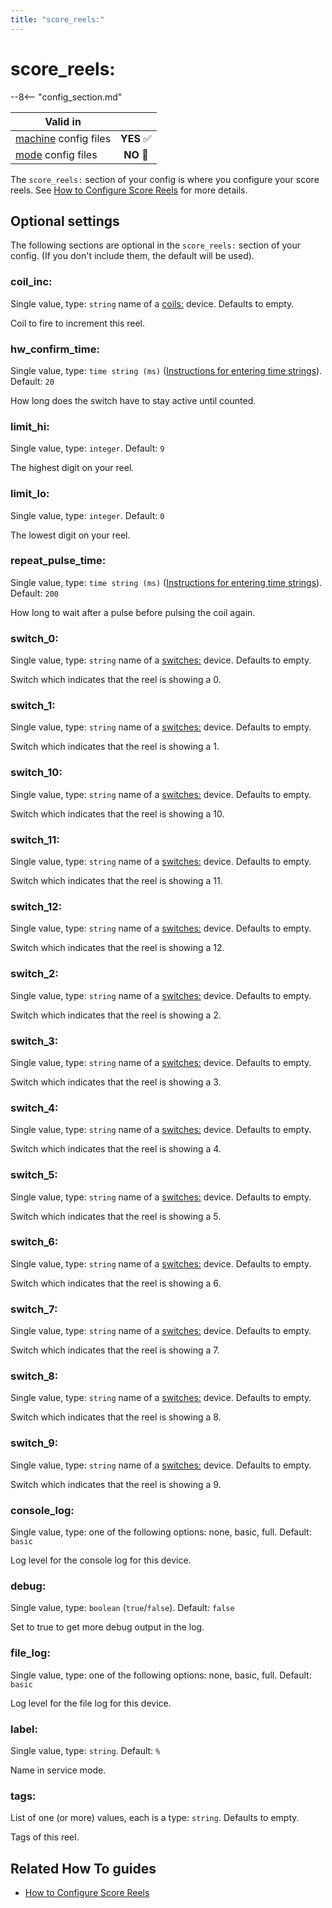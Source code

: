 ```yaml
---
title: "score_reels:"
---
```


# score_reels:


--8<-- "config_section.md"

| Valid in | |
|-----|:----:|
|[machine](instructions/machine_config.md) config files |**YES** :white_check_mark:|
|[mode](instructions/mode_config.md) config files|**NO** :no_entry_sign:|

The `score_reels:` section of your config is where you configure your
score reels. See [How to Configure Score Reels](../mechs/score_reels.md) for more details.

## Optional settings

The following sections are optional in the `score_reels:` section of
your config. (If you don't include them, the default will be used).

### coil_inc:

Single value, type: `string` name of a [coils:](coils.md) device. Defaults to empty.

Coil to fire to increment this reel.

### hw_confirm_time:

Single value, type: `time string (ms)`
([Instructions for entering time strings](instructions/time_strings.md)). Default: `20`

How long does the switch have to stay active until counted.

### limit_hi:

Single value, type: `integer`. Default: `9`

The highest digit on your reel.

### limit_lo:

Single value, type: `integer`. Default: `0`

The lowest digit on your reel.

### repeat_pulse_time:

Single value, type: `time string (ms)`
([Instructions for entering time strings](instructions/time_strings.md)). Default: `200`

How long to wait after a pulse before pulsing the coil again.

### switch_0:

Single value, type: `string` name of a
[switches:](switches.md) device. Defaults to
empty.

Switch which indicates that the reel is showing a 0.

### switch_1:

Single value, type: `string` name of a
[switches:](switches.md) device. Defaults to
empty.

Switch which indicates that the reel is showing a 1.

### switch_10:

Single value, type: `string` name of a
[switches:](switches.md) device. Defaults to
empty.

Switch which indicates that the reel is showing a 10.

### switch_11:

Single value, type: `string` name of a
[switches:](switches.md) device. Defaults to
empty.

Switch which indicates that the reel is showing a 11.

### switch_12:

Single value, type: `string` name of a
[switches:](switches.md) device. Defaults to
empty.

Switch which indicates that the reel is showing a 12.

### switch_2:

Single value, type: `string` name of a
[switches:](switches.md) device. Defaults to
empty.

Switch which indicates that the reel is showing a 2.

### switch_3:

Single value, type: `string` name of a
[switches:](switches.md) device. Defaults to
empty.

Switch which indicates that the reel is showing a 3.

### switch_4:

Single value, type: `string` name of a
[switches:](switches.md) device. Defaults to
empty.

Switch which indicates that the reel is showing a 4.

### switch_5:

Single value, type: `string` name of a
[switches:](switches.md) device. Defaults to
empty.

Switch which indicates that the reel is showing a 5.

### switch_6:

Single value, type: `string` name of a
[switches:](switches.md) device. Defaults to
empty.

Switch which indicates that the reel is showing a 6.

### switch_7:

Single value, type: `string` name of a
[switches:](switches.md) device. Defaults to
empty.

Switch which indicates that the reel is showing a 7.

### switch_8:

Single value, type: `string` name of a
[switches:](switches.md) device. Defaults to
empty.

Switch which indicates that the reel is showing a 8.

### switch_9:

Single value, type: `string` name of a
[switches:](switches.md) device. Defaults to
empty.

Switch which indicates that the reel is showing a 9.

### console_log:

Single value, type: one of the following options: none, basic, full.
Default: `basic`

Log level for the console log for this device.

### debug:

Single value, type: `boolean` (`true`/`false`). Default: `false`

Set to true to get more debug output in the log.

### file_log:

Single value, type: one of the following options: none, basic, full.
Default: `basic`

Log level for the file log for this device.

### label:

Single value, type: `string`. Default: `%`

Name in service mode.

### tags:

List of one (or more) values, each is a type: `string`. Defaults to
empty.

Tags of this reel.

## Related How To guides

* [How to Configure Score Reels](../mechs/score_reels.md)
